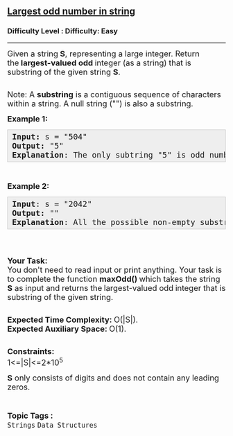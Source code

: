 <h2><a href="https://www.geeksforgeeks.org/problems/largest-odd-number-in-string/1?page=12&category=Strings&sortBy=submissions">Largest odd number in string</a></h2><h3>Difficulty Level : Difficulty: Easy</h3><hr><div class="problems_problem_content__Xm_eO"><p><span style="font-size: 18px;">Given a string<strong> S</strong>, representing a large integer. Return the<strong><em>&nbsp;</em>largest-valued odd&nbsp;</strong>integer (as a string) that is substring of the given string <strong>S</strong>.</span></p>
<p><br><span style="font-size: 18px;">Note: A <strong>substring</strong> is a contiguous sequence of characters within a string. A null string ("") is also a substring.</span></p>
<p><span style="font-size: 18px;"><strong>Example 1:</strong></span></p>
<pre style="background: #eee; border: 1px solid #ccc; padding: 5px 10px;"><span style="font-size: 18px;"><strong>Input: </strong>s = "504"<br><strong>Output:</strong> "5"<br><strong>Explanation</strong>: The only subtring "5" is odd number.</span></pre>
<p>&nbsp;</p>
<p><span style="font-size: 18px;"><strong>Example 2:</strong></span></p>
<pre style="background: #eeeeee; border: 1px solid #cccccc; padding: 5px 10px; --darkreader-inline-bgimage: initial; --darkreader-inline-bgcolor: #222426; --darkreader-inline-border-top: #3e4446; --darkreader-inline-border-right: #3e4446; --darkreader-inline-border-bottom: #3e4446; --darkreader-inline-border-left: #3e4446;"><span style="font-size: 18px;"><strong>Input</strong>: s = "2042"<br><strong>Output:</strong> ""<br><strong>Explanation</strong>: All the possible non-empty substring have even value.</span></pre>
<p>&nbsp;</p>
<p><br><span style="font-size: 18px;"><strong>Your Task:</strong><br>You don't need to read input or print anything. Your task is to complete the function <strong>maxOdd()&nbsp;</strong>which takes the string<strong> S</strong>&nbsp;as input&nbsp;and returns the<strong><em>&nbsp;</em></strong>largest-valued odd<strong>&nbsp;</strong>integer&nbsp;that is substring of the given string.</span></p>
<p><br><span style="font-size: 18px;"><strong>Expected Time Complexity:&nbsp;</strong>O(|S|).<br><strong>Expected Auxiliary Space:&nbsp;</strong>O(1).</span></p>
<p><br><span style="font-size: 18px;"><strong>Constraints:</strong><br>1&lt;=|S|&lt;=2*10<sup>5</sup></span></p>
<p><span style="font-size: 18px;"><strong>S</strong> only consists of digits and does not contain any leading zeros.</span></p></div><br><p><span style=font-size:18px><strong>Topic Tags : </strong><br><code>Strings</code>&nbsp;<code>Data Structures</code>&nbsp;